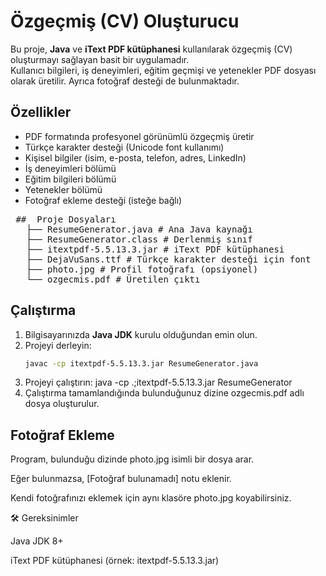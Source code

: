 # Özgeçmiş (CV) Oluşturucu

Bu proje, **Java** ve **iText PDF kütüphanesi** kullanılarak özgeçmiş (CV) oluşturmayı sağlayan basit bir uygulamadır.  
Kullanıcı bilgileri, iş deneyimleri, eğitim geçmişi ve yetenekler PDF dosyası olarak üretilir. Ayrıca fotoğraf desteği de bulunmaktadır.

##  Özellikler
- PDF formatında profesyonel görünümlü özgeçmiş üretir  
- Türkçe karakter desteği (Unicode font kullanımı)  
- Kişisel bilgiler (isim, e-posta, telefon, adres, LinkedIn)  
- İş deneyimleri bölümü  
- Eğitim bilgileri bölümü  
- Yetenekler bölümü  
- Fotoğraf ekleme desteği (isteğe bağlı)  

<pre> ##  Proje Dosyaları   
   ├── ResumeGenerator.java # Ana Java kaynağı 
   ├── ResumeGenerator.class # Derlenmiş sınıf 
   ├── itextpdf-5.5.13.3.jar # iText PDF kütüphanesi 
   ├── DejaVuSans.ttf # Türkçe karakter desteği için font 
   ├── photo.jpg # Profil fotoğrafı (opsiyonel) 
   └── ozgecmis.pdf # Üretilen çıktı  </pre>


##  Çalıştırma
1. Bilgisayarınızda **Java JDK** kurulu olduğundan emin olun.  
2. Projeyi derleyin:  
   ```bash
   javac -cp itextpdf-5.5.13.3.jar ResumeGenerator.java
3. Projeyi çalıştırın:
   java -cp .;itextpdf-5.5.13.3.jar ResumeGenerator
5. Çalıştırma tamamlandığında bulunduğunuz dizine ozgecmis.pdf adlı dosya oluşturulur.

##  Fotoğraf Ekleme

Program, bulunduğu dizinde photo.jpg isimli bir dosya arar.

Eğer bulunmazsa, [Fotoğraf bulunamadı] notu eklenir.

Kendi fotoğrafınızı eklemek için aynı klasöre photo.jpg koyabilirsiniz.

🛠 Gereksinimler

Java JDK 8+

iText PDF kütüphanesi (örnek: itextpdf-5.5.13.3.jar)

